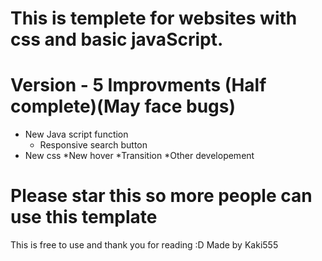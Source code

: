 # This is templete for websites with css and basic javaScript.
# Version - 5 Improvments (Half complete)(May face bugs)
* New Java script function
  * Responsive search button
* New css
  *New hover
  *Transition
  *Other developement
# Please star this so more people can use this template

This is free to use and thank you for reading :D
Made by Kaki555
